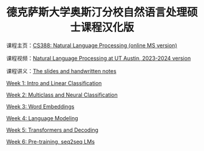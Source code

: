 <div align="center">
  <h1>德克萨斯大学奥斯汀分校自然语言处理硕士课程汉化版</h1>
</div>

课程主页：[CS388: Natural Language Processing (online MS version)](https://www.cs.utexas.edu/~gdurrett/courses/online-course/materials.html)

课程视频：[Natural Language Processing at UT Austin, 2023-2024 version](https://www.youtube.com/playlist?list=PLofp2YXfp7TZZ5c7HEChs0_wfEfewLDs7)

课程讲义：[The slides and handwritten notes](resources/slides-notes)


[Week 1: Intro and Linear Classification](./src/week1/README.md)

[Week 2: Multiclass and Neural Classification](./src/week2/README.md)

[Week 3: Word Embeddings](./src/week3/README.md)

[Week 4: Language Modeling](./src/week4/README.md)

[Week 5: Transformers and Decoding](./src/week5/README.md)

[Week 6: Pre-training, seq2seq LMs](./src/week6/README.md)
